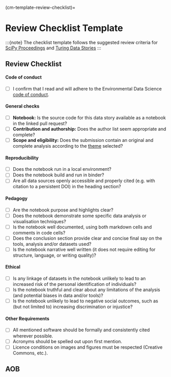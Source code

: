 (cm-template-review-checklist)=
# Review Checklist Template

:::{note}
The checklist template follows the suggested review criteria for [SciPy Proceedings](https://github.com/scipy-conference/scipy_proceedings/blob/632099a7e62d192a5d66156dc70547fd9f35cb81/review_criteria.md) and 
[Turing Data Stories](https://github.com/alan-turing-institute/TuringDataStories/blob/3675d78f5a6641500392b16b987fc22756a1fa1d/.github/ISSUE_TEMPLATE/review_template.md)
:::

## Review Checklist

#### Code of conduct
- [ ] I confirm that I read and will adhere to the Environmental Data Science [code of conduct](https://github.com/alan-turing-institute/environmental-ds-book/blob/master/CODE_OF_CONDUCT.md).

#### General checks
- [ ] **Notebook:** Is the source code for this data story available as a notebook in the linked pull request?
- [ ] **Contribution and authorship:** Does the author list seem appropriate and complete?
- [ ] **Scope and eligibility:** Does the submission contain an original and complete analysis according to the [theme](https://github.com/alan-turing-institute/environmental-ds-book/blob/master/book/community/guidelines/guidelines-submission.md#navigation) selected?

#### Reproducibility
- [ ] Does the notebook run in a local environment?
- [ ] Does the notebook build and run in binder?
- [ ] Are all data sources openly accessible and properly cited (e.g. with citation to a persistent DOI) in the heading section?

#### Pedagogy
- [ ] Are the notebook purpose and highlights clear?
- [ ] Does the notebook demonstrate some specific data analysis or visualisation techniques?
- [ ] Is the notebook well documented, using both markdown cells and comments in code cells?
- [ ] Does the conclusion section provide clear and concise final say on the tools, analysis and/or datasets used?
- [ ] Is the notebook narrative well written (it does not require editing for structure, language, or writing quality)?

#### Ethical 

- [ ] Is any linkage of datasets in the notebook unlikely to lead to an increased risk of the personal identification of individuals?
- [ ] Is the notebook truthful and clear about any limitations of the analysis (and potential biases in data and/or tools)?
- [ ] Is the notebook unlikely to lead to negative social outcomes, such as (but not limited to) increasing discrimination or injustice?

#### Other Requirements
- [ ] All mentioned software should be formally and consistently cited wherever possible.
- [ ] Acronyms should be spelled out upon first mention.
- [ ] Licence conditions on images and figures must be respected (Creative Commons, etc.).

## AOB

<!--Please write here any considerations to be taken when reviewing this story-->